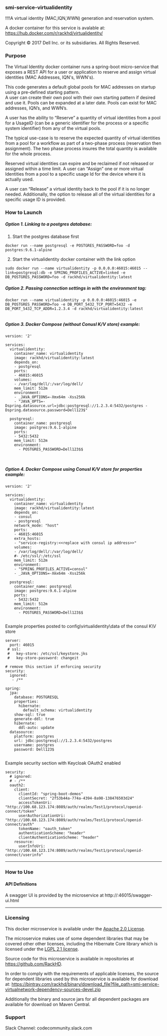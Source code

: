 ### smi-service-virtualidentity

!!!!A virtual identity (MAC,IQN,WWN) generation and reservation system.

A docker container for this service is avalable at:  https://hub.docker.com/r/rackhd/virtualidentity/

Copyright © 2017 Dell Inc. or its subsidiaries.  All Rights Reserved. 

### Purpose

The Virtual Identity docker container runs a spring-boot micro-service that exposes a REST API for a user or application to reserve and assign virtual identities (MAC Addresses, IQN's, WWN's).

This code generates a default global pools for MAC addresses on startup using a pre-defined starting pattern.   
A user can create their own pool with their own starting pattern if desired and use it.  Pools can be expanded at a later date.  Pools can exist for MAC addresses, IQN’s, and WWN’s.

A user has the ability to “Reserve” a quantity of virtual identities from a pool for a UsageID (can be a generic identifier for the process or a specific system identifier) from any of the virtual pools. 

The typical use-case is to reserve the expected quantity of virtual identities from a pool for a workflow as part of a two-phase process (reservation then assignment).  The two phase process insures the total quantity is available for the whole process.  

Reserved virtual identities can expire and be reclaimed if not released or assigned within a time limit.
A user can “Assign” one or more virtual Identities from a pool to a specific usage Id for the device where it is actually used.  

A user can “Release” a virtual identity back to the pool if it is no longer needed.  Additionally, the option to release all of the virtual identities for a specific usage ID is provided.

### How to Launch

##### Option 1. Linking to a postgres database:
1. Start the postgres database first
~~~
docker run --name postgresql -e POSTGRES_PASSWORD=foo -d postgres:9.6.1-alpine
~~~
2. Start the virtualidentity docker container with the link option
~~~
sudo docker run --name virtualidentity -p 0.0.0.0:46015:46015 --link=postgresql:db -e SPRING_PROFILES_ACTIVE=linked -e DB_POSTGRES_PASSWORD=foo -d rackhd/virtualidentity:latest
~~~

##### Option 2. Passing connection settings in with the environment tag:
~~~
docker run --name virtualidentity -p 0.0.0.0:46015:46015 -e DB_POSTGRES_PASSWORD=foo -e DB_PORT_5432_TCP_PORT=5432 -e DB_PORT_5432_TCP_ADDR=1.2.3.4 -d rackhd/virtualidentity:latest
~~~
~~~

~~~
##### Option 3. Docker Compose (without Conusl K/V store) example:
~~~
version: '2'

services:
  virtualidentity:
    container_name: virtualidentity
    image: rackhd/virtualidentity:latest
    depends_on:
    - postgresql
    ports:
    - 46015:46015
    volumes:
    - /var/log/dell/:/var/log/dell/
    mem_limit: 512m
    environment:
    - _JAVA_OPTIONS=-Xmx64m -Xss256k
    - "JAVA_OPTS=-Dspring.datasource.url=jdbc:postgresql://1.2.3.4:5432/postgres -Dspring.datasource.password=Dell123$"

  postgresql:
    container_name: postgresql
    image: postgres:9.6.1-alpine
    ports:
    - 5432:5432
    mem_limit: 512m
    environment:
      - POSTGRES_PASSWORD=Dell123$$
~~~
~~~
 
~~~
##### Option 4. Docker Compose using Conusl K/V store for properties example:
~~~
version: '2'

services:
  virtualidentity:
    container_name: virtualidentity
    image: rackhd/virtualidentity:latest
    depends_on:
    - consul
    - postgresql
    network_mode: "host"
    ports:
    - 46015:46015
    extra_hosts:
    - "service-registry:<<replace with consul ip address>>"
    volumes:
    - /var/log/dell/:/var/log/dell/
    #- /etc/ssl/:/etc/ssl
    mem_limit: 512m
    environment:
    - "SPRING_PROFILES_ACTIVE=consul"
    - _JAVA_OPTIONS=-Xmx64m -Xss256k

  postgresql:
    container_name: postgresql
    image: postgres:9.6.1-alpine
    ports:
    - 5432:5432
    mem_limit: 512m
    environment:
      - POSTGRES_PASSWORD=Dell123$$
~~~
~~~

~~~ 
Example properties posted to config\virtualidentity\data of the consul K\V store
~~~
server:
  port: 46015
 # ssl:
 #   key-store: /etc/ssl/keystore.jks
 #   key-store-password: changeit

# remove this section if enforcing security
security:
  ignored:
   - /**

spring:
  jpa:
    database: POSTGRESQL
    properties:
      hibernate:
        default_schema: virtualidentity
    show-sql: true
    generate-ddl: true
    hibernate:
      ddl-auto: update
  datasource:
    platform: postgres
    url: jdbc:postgresql://1.2.3.4:5432/postgres
    username: postgres
    password: Dell123$
~~~
~~~

~~~
Example security section with Keycloak OAuth2 enabled
~~~
security:
  # ignored:
  # - /**
  oauth2:
    client:
      clientId: "spring-boot-demos"
      clientSecret: "2f53b44a-774a-4394-8a98-138476503d24"
      accessTokenUri: "http://100.68.123.174:8089/auth/realms/Test1/protocol/openid-connect/token"
      userAuthorizationUri: "http://100.68.123.174:8089/auth/realms/Test1/protocol/openid-connect/auth"
      tokenName: "oauth_token"
      authenticationScheme: "header"
      clientAuthenticationScheme: "header"
    resource:
      userInfoUri: "http://100.68.123.174:8089/auth/realms/Test1/protocol/openid-connect/userinfo"
~~~

---

### How to Use


#### API Definitions

A swagger UI is provided by the microservice at http://<ip>:46015/swagger-ui.html

---

### Licensing
This docker microservice is available under the [Apache 2.0 License](http://www.apache.org/licenses/LICENSE-2.0.txt). 

The microservice makes use of some dependent libraries that may be covered other other licenses, including the Hibernate Core library which is licensed under the [LGPL 2.1 license](https://www.gnu.org/licenses/old-licenses/lgpl-2.1.txt).

Source code for this microservice is available in repositories at https://github.com/RackHD.  

In order to comply with the requirements of applicable licenses, the source for dependent libraries used by this microservice is available for download at:  https://bintray.com/rackhd/binary/download_file?file_path=smi-service-virtualnetwork-dependency-sources-devel.zip    

Additionally the binary and source jars for all dependent packages are available for download on Maven Central.

### Support
Slack Channel: codecommunity.slack.com
